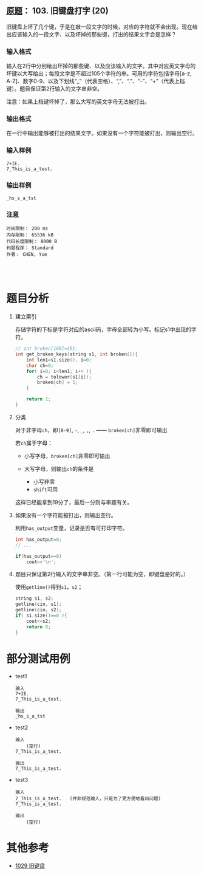 ##	[原题](https://www.patest.cn/contests/pat-b-practise/1033)： 103. 旧键盘打字 (20)

旧键盘上坏了几个键，于是在敲一段文字的时候，对应的字符就不会出现。现在给出应该输入的一段文字、以及坏掉的那些键，打出的结果文字会是怎样？

###	输入格式

输入在2行中分别给出坏掉的那些键、以及应该输入的文字。其中对应英文字母的坏键以大写给出；每段文字是不超过105个字符的串。可用的字符包括字母[a-z, A-Z]、数字0-9、以及下划线“_”（代表空格）、“,”、“.”、“-”、“+”（代表上档键）。题目保证第2行输入的文字串非空。

注意：如果上档键坏掉了，那么大写的英文字母无法被打出。

###	输出格式

在一行中输出能够被打出的结果文字。如果没有一个字符能被打出，则输出空行。

###	输入样例

	7+IE.
	7_This_is_a_test.

###	输出样例

	_hs_s_a_tst

###	注意

	时间限制： 200 ms
	内存限制： 65536 kB
	代码长度限制： 8000 B
	判题程序： Standard
	作者： CHEN, Yue

<br/><br/>

#	题目分析

1.	建立索引

	存储字符的下标是字符对应的ascii码，字母全部转为小写。标记s1中出现的字符。

	```cpp
	// int broken[160]={0};
	int get_broken_keys(string s1, int broken[]){
		int len1=s1.size(), i=0;
		char ch=0;
		for( i=0; i<len1; i++ ){
			ch = tolower(s1[i]);
			broken[ch] = 1;
		}

		return 1;
	}
	```

2.	分类

	对于非字母`ch`，即`[0-9]`, `-`, `_`, `,`, `.` —— `broken[ch]`非零即可输出

	若`ch`属于字母：

	*	小写字母，`broken[ch]`非零即可输出

	*	大写字母，则输出`ch`的条件是
		*	小写非零
		*	`shift`可用

	这样已经能拿到19分了，最后一分则与审题有关。

3.	如果没有一个字符能被打出，则输出空行。

	利用`has_output`变量，记录是否有可打印字符。

	```cpp
	int has_output=0;
	// ...

	if(has_output==0)
		cout<<'\n';
	```

4.	题目只保证第2行输入的文字串非空。（第一行可能为空，即键盘是好的。）

	使用`getline()`得到`s1`，`s2`；

	```cpp
	string s1, s2;
	getline(cin, s1);
	getline(cin, s2);
	if( s1.size()==0 ){
		cout<<s2;
		return 0;
	}
	```

#	部分测试用例

*	test1

		输入
		7+IE.
		7_This_is_a_test.

		输出
		_hs_s_a_tst

*	test2

		输入
			(空行)
		7_This_is_a_test.

		输出
		7_This_is_a_test.

*	test3

		输入
		7_This_is_a_test.	(并非规范输入，只是为了更方便地看出问题)
		7_This_is_a_test.

		输出
			(空行)

#	其他参考

*	[1029 旧键盘](https://github.com/jJayyyyyyy/cs/tree/master/OJ/PAT/basic_level/1029_%E6%97%A7%E9%94%AE%E7%9B%98)

